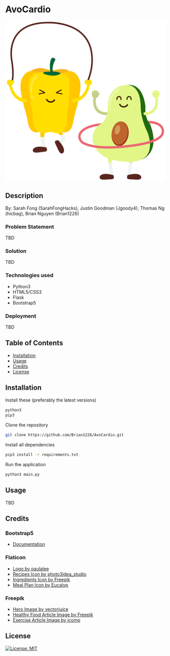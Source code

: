 # AvoCardio
![](/avocardio-logo.png)

## Description

By: Sarah Fong (SarahFongHacks), Justin Goodman (Jgoody4), Thomas Ng (hicbag), Brian Nguyen (Brian1226)

### Problem Statement
TBD

### Solution
TBD

### Technologies used
- Python3
- HTML5/CSS3
- Flask
- Bootstrap5

### Deployment
TBD

## Table of Contents
- [Installation](#installation)
- [Usage](#usage)
- [Credits](#credits)
- [License](#license)

## Installation

Install these (preferably the latest versions)
```bash
python3
pip3
```

Clone the repository
```bash
git clone https://github.com/Brian1226/AvoCardio.git
```

Install all dependencies
```bash
pip3 install -r requirements.txt
```

Run the application
```bash
python3 main.py
```

## Usage
TBD

## Credits

### Bootstrap5
- [Documentation](https://getbootstrap.com/docs/5.3/getting-started/introduction/)

### Flaticon
- [Logo by paulalee](https://www.flaticon.com/free-icon/cardio_6774905?term=avocado&page=1&position=68&origin=search&related_id=6774905)
- [Recipes Icon by photo3idea_studio](https://www.flaticon.com/free-icon/recipe_3565418?term=recipe&page=1&position=2&origin=tag&related_id=3565418)
- [Ingredients Icon by Freepik](https://www.flaticon.com/free-icon/harvest_601939?term=ingredients&page=1&position=14&origin=search&related_id=601939)
- [Meal Plan Icon by Eucalyp](https://www.flaticon.com/free-icon/diet_4444154?term=meal+plan&page=1&position=27&origin=search&related_id=4444154)

### Freepik
- [Hero Image by vectorjuice](https://www.freepik.com/free-vector/food-nutritional-quality-illustration_18611142.htm#query=meal%20plan&position=31&from_view=search&track=robertav1)
- [Healthy Food Article Image by Freepik](https://www.freepik.com/free-photo/high-angle-view-healthy-breakfast_2667092.htm#query=healthy%20snacks&position=9&from_view=search&track=robertav1)
- [Exercise Article Image by jcomp](https://www.freepik.com/free-photo/close-up-shoes-female-runner-tying-her-shoes-jogging-exercise_2887337.htm#query=running&position=6&from_view=search&track=sph)

## License

[![License: MIT](https://img.shields.io/badge/License-MIT-yellow.svg)](https://opensource.org/licenses/MIT)

